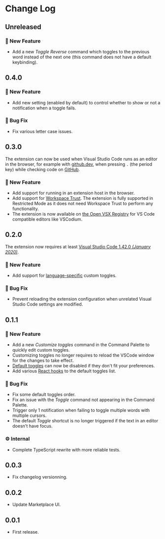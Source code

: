 # Change Log

## Unreleased

### 🚀 New Feature

- Add a new _Toggle Reverse_ command which toggles to the previous word instead of the next one (this command does not have a default keybinding).

## 0.4.0

### 🚀 New Feature

- Add new setting (enabled by default) to control whether to show or not a notification when a toggle fails.

### 🐛 Bug Fix

- Fix various letter case issues.

## 0.3.0

The extension can now be used when Visual Studio Code runs as an editor in the browser, for example with [github.dev](https://github.dev), when pressing `.` (the period key) while checking code on [GitHub](https://github.com/).

### 🚀 New Feature

- Add support for running in an extension host in the browser.
- Add support for [Workspace Trust](https://code.visualstudio.com/docs/editor/workspace-trust). The extension is fully supported in Restricted Mode as it does not need Workspace Trust to perform any functionality.
- The extension is now available on [the Open VSX Registry](https://open-vsx.org/extension/hideoo/toggler) for VS Code compatible editors like VSCodium.

## 0.2.0

The extension now requires at least [Visual Studio Code 1.42.0 _(January 2020)_](https://code.visualstudio.com/updates/v1_42).

### 🚀 New Feature

- Add support for [language-specific](https://code.visualstudio.com/docs/getstarted/settings#_languagespecific-editor-settings) custom toggles.

### 🐛 Bug Fix

- Prevent reloading the extension configuration when unrelated Visual Studio Code settings are modified.

## 0.1.1

### 🚀 New Feature

- Add a new _Customize toggles_ command in the Command Palette to quickly edit custom toggles.
- Customizing toggles no longer requires to reload the VSCode window for the changes to take effect.
- [Default toggles](https://raw.githubusercontent.com/HiDeoo/toggler-vscode/master/src/defaults.json) can now be disabled if they don't fit your preferences.
- Add various [React hooks](https://reactjs.org/docs/hooks-reference.html) to the default toggles list.

### 🐛 Bug Fix

- Fix some default toggles order.
- Fix an issue with the _Toggle_ command not appearing in the Command Palette.
- Trigger only 1 notification when failing to toggle multiple words with multiple cursors.
- The default _Toggle_ shortcut is no longer triggered if the text in an editor doesn't have focus.

### ⚙️ Internal

- Complete TypeScript rewrite with more reliable tests.

## 0.0.3

- Fix changelog versionning.

## 0.0.2

- Update Marketplace UI.

## 0.0.1

- First release.
